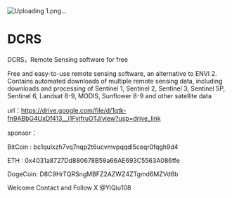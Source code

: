 ![Uploading 1.png…]()
# DCRS
DCRS，Remote Sensing software for free


Free and easy-to-use remote sensing software, an alternative to ENVI 2. Contains automated downloads of multiple remote sensing data, including downloads and processing of Sentinel 1, Sentinel 2, Sentinel 3, Sentinel 5P, Sentinel 6, Landsat 8-9, MODIS, Sunflower 8-9 and other satellite data


url：https://drive.google.com/file/d/1qtk-fn9ABbG4UxDf413__i1FvjfruOTJ/view?usp=drive_link

sponsor：

BitCoin : bc1qulxzh7vq7nqp2t6ucvmvpqqdl5ceqr0fqgh9d4

ETH : 0x4031a8727Dd880678B59a66AE693C5563A086ffe

DogeCoin: D8C9HrTQRSngMBFZ2AZWZ4ZTgmd6MZVd6b

Welcome Contact and Follow X @YiQiu108
